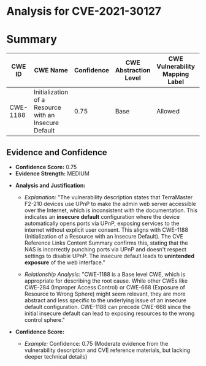 # Analysis for CVE-2021-30127

# Summary
| CWE ID | CWE Name | Confidence | CWE Abstraction Level | CWE Vulnerability Mapping Label | CWE-Vulnerability Mapping Notes |
|---|---|---|---|---|---|
| CWE-1188 | Initialization of a Resource with an Insecure Default | 0.75 | Base | Allowed | Primary CWE |

## Evidence and Confidence

*   **Confidence Score:** 0.75
*   **Evidence Strength:** MEDIUM

- **Analysis and Justification:**  
  - *Explanation:* "The vulnerability description states that TerraMaster F2-210 devices use UPnP to make the admin web server accessible over the Internet, which is inconsistent with the documentation. This indicates an **insecure default** configuration where the device automatically opens ports via UPnP, exposing services to the internet without explicit user consent. This aligns with CWE-1188 (Initialization of a Resource with an Insecure Default). The CVE Reference Links Content Summary confirms this, stating that the NAS is incorrectly punching ports via UPnP and doesn't respect settings to disable UPnP. The insecure default leads to **unintended exposure** of the web interface."
  
  - *Relationship Analysis:* "CWE-1188 is a Base level CWE, which is appropriate for describing the root cause. While other CWEs like CWE-284 (Improper Access Control) or CWE-668 (Exposure of Resource to Wrong Sphere) might seem relevant, they are more abstract and less specific to the underlying issue of an insecure default configuration. CWE-1188 can precede CWE-668 since the initial insecure default can lead to exposing resources to the wrong control sphere."

- **Confidence Score:**  
  - *Example:* Confidence: 0.75 (Moderate evidence from the vulnerability description and CVE reference materials, but lacking deeper technical details)